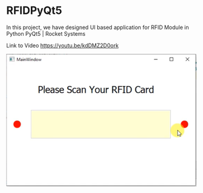 # RFIDPyQt5

In this project, we have designed UI based application for RFID Module in Python PyQt5 | Rocket Systems

Link to Video https://youtu.be/kdDMZ2D0ork

![](img/img1.PNG)
